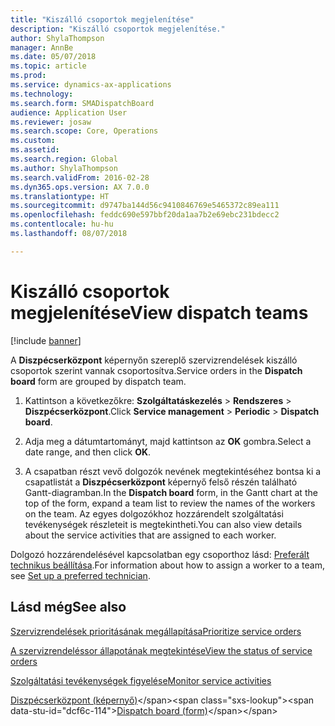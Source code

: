 ```yaml
---
title: "Kiszálló csoportok megjelenítése"
description: "Kiszálló csoportok megjelenítése."
author: ShylaThompson
manager: AnnBe
ms.date: 05/07/2018
ms.topic: article
ms.prod: 
ms.service: dynamics-ax-applications
ms.technology: 
ms.search.form: SMADispatchBoard
audience: Application User
ms.reviewer: josaw
ms.search.scope: Core, Operations
ms.custom: 
ms.assetid: 
ms.search.region: Global
ms.author: ShylaThompson
ms.search.validFrom: 2016-02-28
ms.dyn365.ops.version: AX 7.0.0
ms.translationtype: HT
ms.sourcegitcommit: d9747ba144d56c9410846769e5465372c89ea111
ms.openlocfilehash: feddc690e597bbf20da1aa7b2e69ebc231bdecc2
ms.contentlocale: hu-hu
ms.lasthandoff: 08/07/2018

---
```


# <a name="view-dispatch-teams"></a><span data-ttu-id="dcf6c-103">Kiszálló csoportok megjelenítése</span><span class="sxs-lookup"><span data-stu-id="dcf6c-103">View dispatch teams</span></span>   

[!include [banner](../includes/banner.md)]


<span data-ttu-id="dcf6c-104">A **Diszpécserközpont** képernyőn szereplő szervizrendelések kiszálló csoportok szerint vannak csoportosítva.</span><span class="sxs-lookup"><span data-stu-id="dcf6c-104">Service orders in the **Dispatch board** form are grouped by dispatch team.</span></span>

1.  <span data-ttu-id="dcf6c-105">Kattintson a következőkre: **Szolgáltatáskezelés** \> **Rendszeres** \> **Diszpécserközpont**.</span><span class="sxs-lookup"><span data-stu-id="dcf6c-105">Click **Service management** \> **Periodic** \> **Dispatch board**.</span></span>

2.  <span data-ttu-id="dcf6c-106">Adja meg a dátumtartományt, majd kattintson az **OK** gombra.</span><span class="sxs-lookup"><span data-stu-id="dcf6c-106">Select a date range, and then click **OK**.</span></span>

3.  <span data-ttu-id="dcf6c-107">A csapatban részt vevő dolgozók nevének megtekintéséhez bontsa ki a csapatlistát a **Diszpécserközpont** képernyő felső részén található Gantt-diagramban.</span><span class="sxs-lookup"><span data-stu-id="dcf6c-107">In the **Dispatch board** form, in the Gantt chart at the top of the form, expand a team list to review the names of the workers on the team.</span></span> <span data-ttu-id="dcf6c-108">Az egyes dolgozókhoz hozzárendelt szolgáltatási tevékenységek részleteit is megtekintheti.</span><span class="sxs-lookup"><span data-stu-id="dcf6c-108">You can also view details about the service activities that are assigned to each worker.</span></span>

<span data-ttu-id="dcf6c-109">Dolgozó hozzárendelésével kapcsolatban egy csoporthoz lásd: [Preferált technikus beállítása](set-up-preferred-technician.md).</span><span class="sxs-lookup"><span data-stu-id="dcf6c-109">For information about how to assign a worker to a team, see [Set up a preferred technician](set-up-preferred-technician.md).</span></span>

## <a name="see-also"></a><span data-ttu-id="dcf6c-110">Lásd még</span><span class="sxs-lookup"><span data-stu-id="dcf6c-110">See also</span></span>

[<span data-ttu-id="dcf6c-111">Szervizrendelések prioritásának megállapítása</span><span class="sxs-lookup"><span data-stu-id="dcf6c-111">Prioritize service orders</span></span>](prioritize-service-orders.md)

[<span data-ttu-id="dcf6c-112">A szervizrendeléssor állapotának megtekintése</span><span class="sxs-lookup"><span data-stu-id="dcf6c-112">View the status of service orders</span></span>](view-the-status-of-service-orders.md)

[<span data-ttu-id="dcf6c-113">Szolgáltatási tevékenységek figyelése</span><span class="sxs-lookup"><span data-stu-id="dcf6c-113">Monitor service activities</span></span>](monitor-service-activities.md)

<span data-ttu-id="dcf6c-114">[Diszpécserközpont (képernyő)](https://technet.microsoft.com/en-us/library/hh242789\(v=ax.60\))</span><span class="sxs-lookup"><span data-stu-id="dcf6c-114">[Dispatch board (form)](https://technet.microsoft.com/en-us/library/hh242789\(v=ax.60\))</span></span>

  



